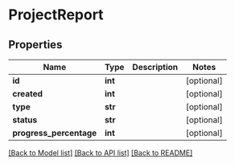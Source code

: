 # ProjectReport

## Properties
Name | Type | Description | Notes
------------ | ------------- | ------------- | -------------
**id** | **int** |  | [optional] 
**created** | **int** |  | [optional] 
**type** | **str** |  | [optional] 
**status** | **str** |  | [optional] 
**progress_percentage** | **int** |  | [optional] 

[[Back to Model list]](../README.md#documentation-for-models) [[Back to API list]](../README.md#documentation-for-api-endpoints) [[Back to README]](../README.md)


